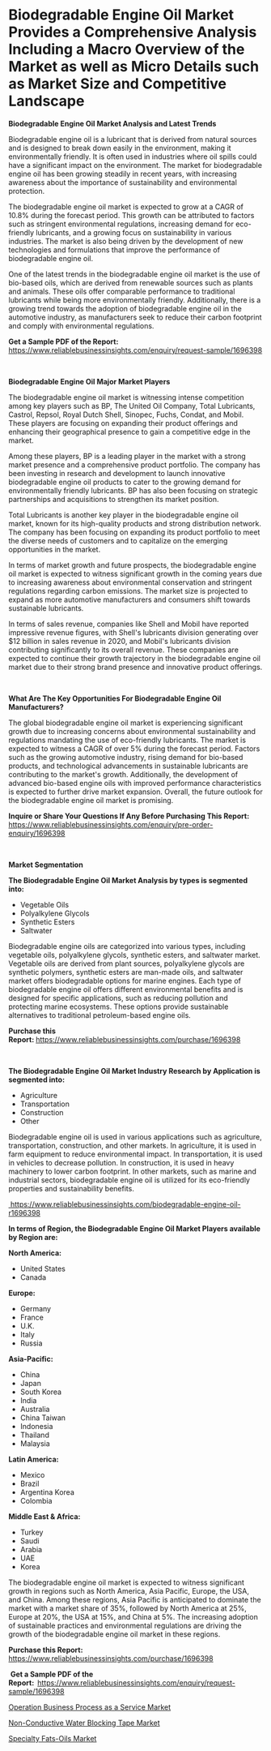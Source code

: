 <p><h1>Biodegradable Engine Oil Market Provides a Comprehensive Analysis Including a Macro Overview of the Market as well as Micro Details such as Market Size and Competitive Landscape</h1></p><p><strong>Biodegradable Engine Oil Market Analysis and Latest Trends</strong></p>
<p><p>Biodegradable engine oil is a lubricant that is derived from natural sources and is designed to break down easily in the environment, making it environmentally friendly. It is often used in industries where oil spills could have a significant impact on the environment. The market for biodegradable engine oil has been growing steadily in recent years, with increasing awareness about the importance of sustainability and environmental protection.</p><p>The biodegradable engine oil market is expected to grow at a CAGR of 10.8% during the forecast period. This growth can be attributed to factors such as stringent environmental regulations, increasing demand for eco-friendly lubricants, and a growing focus on sustainability in various industries. The market is also being driven by the development of new technologies and formulations that improve the performance of biodegradable engine oil.</p><p>One of the latest trends in the biodegradable engine oil market is the use of bio-based oils, which are derived from renewable sources such as plants and animals. These oils offer comparable performance to traditional lubricants while being more environmentally friendly. Additionally, there is a growing trend towards the adoption of biodegradable engine oil in the automotive industry, as manufacturers seek to reduce their carbon footprint and comply with environmental regulations.</p></p>
<p><strong>Get a Sample PDF of the Report:&nbsp;</strong> <a href="https://www.reliablebusinessinsights.com/enquiry/request-sample/1696398">https://www.reliablebusinessinsights.com/enquiry/request-sample/1696398</a></p>
<p>&nbsp;</p>
<p><strong>Biodegradable Engine Oil Major Market Players</strong></p>
<p><p>The biodegradable engine oil market is witnessing intense competition among key players such as BP, The United Oil Company, Total Lubricants, Castrol, Repsol, Royal Dutch Shell, Sinopec, Fuchs, Condat, and Mobil. These players are focusing on expanding their product offerings and enhancing their geographical presence to gain a competitive edge in the market.</p><p>Among these players, BP is a leading player in the market with a strong market presence and a comprehensive product portfolio. The company has been investing in research and development to launch innovative biodegradable engine oil products to cater to the growing demand for environmentally friendly lubricants. BP has also been focusing on strategic partnerships and acquisitions to strengthen its market position.</p><p>Total Lubricants is another key player in the biodegradable engine oil market, known for its high-quality products and strong distribution network. The company has been focusing on expanding its product portfolio to meet the diverse needs of customers and to capitalize on the emerging opportunities in the market.</p><p>In terms of market growth and future prospects, the biodegradable engine oil market is expected to witness significant growth in the coming years due to increasing awareness about environmental conservation and stringent regulations regarding carbon emissions. The market size is projected to expand as more automotive manufacturers and consumers shift towards sustainable lubricants.</p><p>In terms of sales revenue, companies like Shell and Mobil have reported impressive revenue figures, with Shell's lubricants division generating over $12 billion in sales revenue in 2020, and Mobil's lubricants division contributing significantly to its overall revenue. These companies are expected to continue their growth trajectory in the biodegradable engine oil market due to their strong brand presence and innovative product offerings.</p></p>
<p>&nbsp;</p>
<p><strong>What Are The Key Opportunities For Biodegradable Engine Oil Manufacturers?</strong></p>
<p><p>The global biodegradable engine oil market is experiencing significant growth due to increasing concerns about environmental sustainability and regulations mandating the use of eco-friendly lubricants. The market is expected to witness a CAGR of over 5% during the forecast period. Factors such as the growing automotive industry, rising demand for bio-based products, and technological advancements in sustainable lubricants are contributing to the market's growth. Additionally, the development of advanced bio-based engine oils with improved performance characteristics is expected to further drive market expansion. Overall, the future outlook for the biodegradable engine oil market is promising.</p></p>
<p><strong>Inquire or Share Your Questions If Any Before Purchasing This Report:</strong> <a href="https://www.reliablebusinessinsights.com/enquiry/pre-order-enquiry/1696398">https://www.reliablebusinessinsights.com/enquiry/pre-order-enquiry/1696398</a></p>
<p>&nbsp;</p>
<p><strong>Market Segmentation</strong></p>
<p><strong>The Biodegradable Engine Oil Market Analysis by types is segmented into:</strong></p>
<p><ul><li>Vegetable Oils</li><li>Polyalkylene Glycols</li><li>Synthetic Esters</li><li>Saltwater</li></ul></p>
<p><p>Biodegradable engine oils are categorized into various types, including vegetable oils, polyalkylene glycols, synthetic esters, and saltwater market. Vegetable oils are derived from plant sources, polyalkylene glycols are synthetic polymers, synthetic esters are man-made oils, and saltwater market offers biodegradable options for marine engines. Each type of biodegradable engine oil offers different environmental benefits and is designed for specific applications, such as reducing pollution and protecting marine ecosystems. These options provide sustainable alternatives to traditional petroleum-based engine oils.</p></p>
<p><strong>Purchase this Report:&nbsp;</strong><a href="https://www.reliablebusinessinsights.com/purchase/1696398">https://www.reliablebusinessinsights.com/purchase/1696398</a></p>
<p>&nbsp;</p>
<p><strong>The Biodegradable Engine Oil Market Industry Research by Application is segmented into:</strong></p>
<p><ul><li>Agriculture</li><li>Transportation</li><li>Construction</li><li>Other</li></ul></p>
<p><p>Biodegradable engine oil is used in various applications such as agriculture, transportation, construction, and other markets. In agriculture, it is used in farm equipment to reduce environmental impact. In transportation, it is used in vehicles to decrease pollution. In construction, it is used in heavy machinery to lower carbon footprint. In other markets, such as marine and industrial sectors, biodegradable engine oil is utilized for its eco-friendly properties and sustainability benefits.</p></p>
<p><a href="https://www.reliablebusinessinsights.com/biodegradable-engine-oil-r1696398">&nbsp;https://www.reliablebusinessinsights.com/biodegradable-engine-oil-r1696398</a></p>
<p><strong>In terms of Region, the Biodegradable Engine Oil Market Players available by Region are:</strong></p>
<p>
    <p> <strong> North America: </strong>
        <ul>
            <li>United States</li>
            <li>Canada</li>
        </ul>
        </p> 
    <p> <strong> Europe: </strong>
        <ul>
            <li>Germany</li>
            <li>France</li>
            <li>U.K.</li>
            <li>Italy</li>
            <li>Russia</li>
        </ul>
        </p> 
    <p> <strong> Asia-Pacific: </strong>
        <ul>
            <li>China</li>
            <li>Japan</li>
            <li>South Korea</li>
            <li>India</li>
            <li>Australia</li>
            <li>China Taiwan</li>
            <li>Indonesia</li>
            <li>Thailand</li>
            <li>Malaysia</li>
        </ul>
        </p> 
    <p> <strong> Latin America: </strong>
        <ul>
            <li>Mexico</li>
            <li>Brazil</li>
            <li>Argentina Korea</li>
            <li>Colombia</li>
        </ul>
        </p> 
    <p> <strong> Middle East & Africa: </strong>
        <ul>
            <li>Turkey</li>
            <li>Saudi</li>
            <li>Arabia</li>
            <li>UAE</li>
            <li>Korea</li>
        </ul>
    </p>
    </p>
<p><p>The biodegradable engine oil market is expected to witness significant growth in regions such as North America, Asia Pacific, Europe, the USA, and China. Among these regions, Asia Pacific is anticipated to dominate the market with a market share of 35%, followed by North America at 25%, Europe at 20%, the USA at 15%, and China at 5%. The increasing adoption of sustainable practices and environmental regulations are driving the growth of the biodegradable engine oil market in these regions.</p></p>
<p><strong>Purchase this Report: </strong><a href="https://www.reliablebusinessinsights.com/purchase/1696398">https://www.reliablebusinessinsights.com/purchase/1696398</a></p>
<p>&nbsp;<strong>Get a Sample PDF of the Report:&nbsp;&nbsp;</strong><a href="https://www.reliablebusinessinsights.com/enquiry/request-sample/1696398">https://www.reliablebusinessinsights.com/enquiry/request-sample/1696398</a></p>
<p><strong></strong></p>
<p><p><a href="https://medium.com/@williambatz78/global-operation-business-process-as-a-service-market-opportunities-and-forecast-for-period-from-5e4de7372a22">Operation Business Process as a Service Market</a></p><p><a href="https://medium.com/@nguyenthithuyduong355/global-non-conductive-water-blocking-tape-market-status-2024-2031-and-forecast-by-region-06ad3d3babf2">Non-Conductive Water Blocking Tape Market</a></p><p><a href="https://medium.com/@sahanad234/specialty-fats-oils-market-a-global-and-regional-analysis-2024-2031-9f340d4ecff0">Specialty Fats-Oils Market</a></p></p>